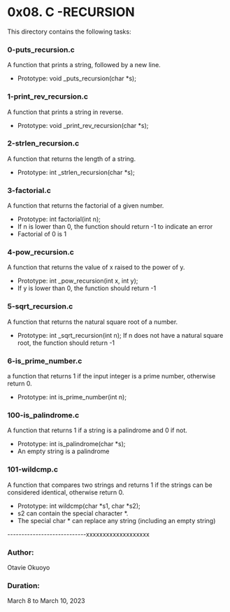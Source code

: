 # 0x08. C -RECURSION

This directory contains the following tasks:

### 0-puts_recursion.c
A function that prints a string, followed by a new line.
- Prototype: void \_puts_recursion(char \*s);

### 1-print_rev_recursion.c
A function that prints a string in reverse.
- Prototype: void \_print_rev_recursion(char \*s);

### 2-strlen_recursion.c
A function that returns the length of a string.
- Prototype: int \_strlen_recursion(char \*s);

### 3-factorial.c
A function that returns the factorial of a given number.
- Prototype: int factorial(int n);
- If n is lower than 0, the function should return -1 to indicate an error
- Factorial of 0 is 1

### 4-pow_recursion.c
A function that returns the value of x raised to the power of y.
- Prototype: int \_pow_recursion(int x, int y);
- If y is lower than 0, the function should return -1

### 5-sqrt_recursion.c
A function that returns the natural square root of a number.
- Prototype: int \_sqrt_recursion(int n);
If n does not have a natural square root, the function should return -1

### 6-is_prime_number.c
a function that returns 1 if the input integer is a prime number, otherwise return 0.
- Prototype: int is_prime_number(int n);

### 100-is_palindrome.c
A function that returns 1 if a string is a palindrome and 0 if not.
- Prototype: int is_palindrome(char \*s);
- An empty string is a palindrome

### 101-wildcmp.c
A function that compares two strings and returns 1 if the strings can be considered identical, otherwise return 0.
- Prototype: int wildcmp(char \*s1, char \*s2);
- s2 can contain the special character \*.
- The special char * can replace any string (including an empty string)







----------------------------xxxxxxxxxxxxxxxxxxx

### Author:
Otavie Okuoyo

### Duration:
March 8 to March 10, 2023
